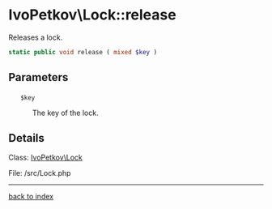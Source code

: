 # IvoPetkov\Lock::release

Releases a lock.

```php
static public void release ( mixed $key )
```

## Parameters

&nbsp;&nbsp;&nbsp;&nbsp;&nbsp;&nbsp;`$key`

&nbsp;&nbsp;&nbsp;&nbsp;&nbsp;&nbsp;&nbsp;&nbsp;&nbsp;&nbsp;&nbsp;&nbsp;The key of the lock.

## Details

Class: [IvoPetkov\Lock](ivopetkov.lock.class.md)

File: /src/Lock.php

---

[back to index](index.md)

